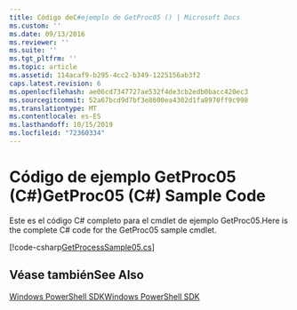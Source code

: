 ```yaml
---
title: Código deC#ejemplo de GetProc05 () | Microsoft Docs
ms.custom: ''
ms.date: 09/13/2016
ms.reviewer: ''
ms.suite: ''
ms.tgt_pltfrm: ''
ms.topic: article
ms.assetid: 114acaf9-b295-4cc2-b349-1225156ab3f2
caps.latest.revision: 6
ms.openlocfilehash: ae06cd7347727ae532f4de3cb2edb0bacc420ec3
ms.sourcegitcommit: 52a67bcd9d7bf3e8600ea4302d1fa8970ff9c998
ms.translationtype: MT
ms.contentlocale: es-ES
ms.lasthandoff: 10/15/2019
ms.locfileid: "72360334"
---
```

# <a name="getproc05-c-sample-code"></a><span data-ttu-id="d8915-102">Código de ejemplo GetProc05 (C#)</span><span class="sxs-lookup"><span data-stu-id="d8915-102">GetProc05 (C#) Sample Code</span></span>

<span data-ttu-id="d8915-103">Este es el código C# completo para el cmdlet de ejemplo GetProc05.</span><span class="sxs-lookup"><span data-stu-id="d8915-103">Here is the complete C# code for the GetProc05 sample cmdlet.</span></span>

[!code-csharp[GetProcessSample05.cs](../../../../powershell-sdk-samples/SDK-2.0/csharp/GetProcessSample05/GetProcessSample05.cs#L11-L411 "GetProcessSample05.cs")]

## <a name="see-also"></a><span data-ttu-id="d8915-104">Véase también</span><span class="sxs-lookup"><span data-stu-id="d8915-104">See Also</span></span>

[<span data-ttu-id="d8915-105">Windows PowerShell SDK</span><span class="sxs-lookup"><span data-stu-id="d8915-105">Windows PowerShell SDK</span></span>](../windows-powershell-reference.md)
